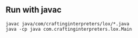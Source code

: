 ## Run with javac

```
javac java/com/craftinginterpreters/lox/*.java
java -cp java com.craftinginterpreters.lox.Main
```
